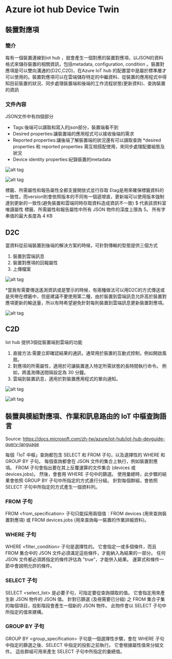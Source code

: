 ﻿# Azure iot hub Device Twin

## 裝置對應項

### 簡介
每有一個裝置連線到iot hub ，就會產生一個對應的裝置對應項，以JSON的資料格式來儲存裝置的相關資訊，包括metadata, configuration, condition 。裝置對應項是可以雙向溝通的(D2C,C2D)，在Azure IoT hub 的配置當中是屬於標準層才可以使用的。裝置對應項可以在雲端儲存特定的中繼資料、從裝置的應用程式中得知目前裝置的狀況、同步處理裝置端和後端的工作流程狀態(更新資料)、查詢裝置的資訊
### 文件內容
JSON文件中有四個部分
-  Tags:後端可以讀取和寫入的json部分，裝置端看不到
-  Desired properties:讓裝置端的應用程式可以接收後端的需求
-  Reported properties:讓後端了解裝置端的狀況還有可以讀取查詢
   *desired properties 和 reported properties 需互相搭配使用，來同步處理配置組態及狀況
-  Device identity properties:紀錄裝置的metadata

![alt tag](https://i.imgur.com/VKWL43U.png)

![alt tag](https://i.imgur.com/gpPIzpF.png)

標籤、所需屬性和報告屬性全都支援開放式並行存取
Etag是用來確保標籤資料的一致性，而version則會依照版本的不同有一個遞增直，更新端可以使用版本強制達到更新的一致性(避免裝置和雲端同時存取資料造成資訊不一致)
$ 代表該資料室唯讀屬性
標籤、所需屬性和報告屬性中所有 JSON 物件的深度上限為 5。
所有字串值的最大長度為 4 KB

## D2C
當資料從前端裝置到後端的解決方案的時候，可針對傳輸的型態提供三個方式
1. 裝置到雲端訊息
2. 裝置對應項的回報屬性
3. 上傳檔案

![alt tag](https://i.imgur.com/XxTlSGb.png)

*當我有需要傳送遙測資訊或是警示的時候，有兩種做法可以用D2C的方式傳送或是夾帶在標籤中，但是建議不要使用第二種，由於裝置到雲端訊息允許高於裝置對應項更新的輸送量，所以有時希望避免針對每則裝置到雲端訊息更新裝置對應項。

![alt tag](https://i.imgur.com/wkEghgS.png)

## C2D
Iot hub 提供3個從裝置端到雲端的功能
1. 直接方法:需要立即確認結果的通訊，通常用於裝置的互動式控制，例如開啟風扇。
2. 對應項的所需屬性，適用於可讓裝置進入特定所需狀態的長時間執行命令。 例如，將遙測傳送間隔設定為 30 分鐘。
3. 雲端到裝置訊息，適用於對裝置應用程式的單向通知。


![alt tag](https://i.imgur.com/QBTQtt9.png)

![alt tag](https://i.imgur.com/51qPOVM.png)

## 裝置與模組對應項、作業和訊息路由的 IoT 中樞查詢語言

Source: https://docs.microsoft.com/zh-tw/azure/iot-hub/iot-hub-devguide-query-language

每個「IoT 中樞」查詢都包含 SELECT 和 FROM 子句，以及選擇性的 WHERE 和 GROUP BY 子句。 每個查詢都會在 JSON 文件的集合上執行，例如裝置對應項。 FROM 子句會指出要在其上反覆運算的文件集合 (devices 或 devices.jobs)。 然後，會套用 WHERE 子句中的篩選。 使用彙總時，此步驟的結果會依照 GROUP BY 子句中所指定的方式進行分組。 針對每個群組，會依照 SELECT 子句中所指定的方式產生一個資料列。

### FROM 子句
FROM <from_specification> 子句只能採用兩個值︰FROM devices (用來查詢裝置對應項) 或 FROM devices.jobs (用來查詢每一裝置的作業詳細資料)。

### WHERE 子句
WHERE <filter_condition> 子句是選擇性的。 它會指定一或多個條件，而且 FROM 集合中的 JSON 文件必須滿足這些條件，才能納入為結果的一部分。 任何 JSON 文件都必須將指定的條件評估為 "true"，才能併入結果。
運算式和條件一節中會說明允許的條件。

### SELECT 子句
SELECT <select_list> 是必要子句，可指定要從查詢擷取的值。 它會指定用來產生新 JSON 物件的 JSON 值。 針對已篩選 (及視需要已分組) 之 FROM 集合子集的每個項目，投影階段會產生一個新的 JSON 物件。 此物件會以 SELECT 子句中所指定的值來建構。

### GROUP BY 子句
GROUP BY <group_specification> 子句是一個選擇性步驟，會在 WHERE 子句中指定的篩選之後、SELECT 中指定的投影之前執行。 它會根據屬性值來分組文件。 這些群組可用來產生 SELECT 子句中所指定的彙總值。

